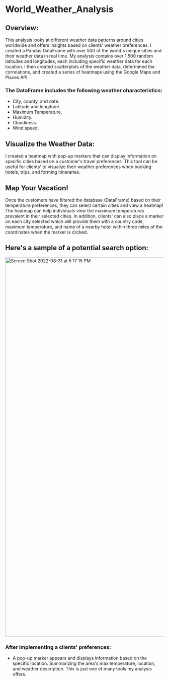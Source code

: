 # World_Weather_Analysis
## Overview:
This analysis looks at different weather data patterns around cities worldwide and offers insights based on clients' weather preferences. I created a Pandas DataFrame with over 500 of the world's unique cities and their weather data in real time. My analysis contains over 1,500 random latitudes and longitudes, each including specific weather data for each location. I then created scatterplots of the weather data, determined the correlations, and created a series of heatmaps using the Google Maps and Places API.

### The DataFrame includes the following weather characteristics:
- City, county, and date.
- Latitude and longitude.
- Maximum Temperature.
- Humidity.
- Cloudiness.
- Wind speed. 

## Visualize the Weather Data:
I created a heatmap with pop-up markers that can display information on specific cities based on a customer's travel preferences. This tool can be useful for clients' to visualize their weather preferences when booking hotels, trips, and forming itineraries. 

## Map Your Vacation!
Once the customers have filtered the database (DataFrame) based on their temperature preferences, they can select certain cities and view a heatmap! The heatmap can help individuals view the maximum temperatures prevalent in their selected cities. In addition, clients' can also place a marker on each city selected which will provide them with a country code, maximum temperature, and name of a nearby hotel within three miles of the coordinates when the marker is clicked. 

## Here's a sample of a potential search option: 
<img width="1206" alt="Screen Shot 2022-08-31 at 5 17 15 PM" src="https://user-images.githubusercontent.com/104043438/187801277-7b79f4d1-999d-419b-a175-bd76b2343bc1.png">

### After implementing a clients' preferences: 
- A pop-up marker appears and displays information based on the specific location. Summarizing the area's max temperature, location, and weather description. This is just one of many tools my analysis offers. 
